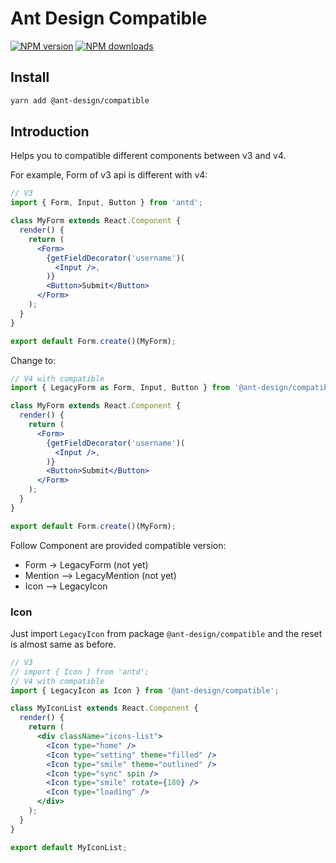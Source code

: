 # Ant Design Compatible

[![NPM version](https://img.shields.io/npm/v/@ant-design/compatible.svg?style=flat)](https://npmjs.org/package/@ant-design/compatible)
[![NPM downloads](http://img.shields.io/npm/dm/@ant-design/compatible.svg?style=flat)](https://npmjs.org/package/@ant-design/compatible)

## Install

```bash
yarn add @ant-design/compatible
```

## Introduction

Helps you to compatible different components between v3 and v4.

For example, Form of v3 api is different with v4:

```jsx
// V3
import { Form, Input, Button } from 'antd';

class MyForm extends React.Component {
  render() {
    return (
      <Form>
        {getFieldDecorator('username')(
          <Input />,
        )}
        <Button>Submit</Button>
      </Form>
    );
  }
}

export default Form.create()(MyForm);
```

Change to:

```jsx
// V4 with compatible
import { LegacyForm as Form, Input, Button } from '@ant-design/compatible';

class MyForm extends React.Component {
  render() {
    return (
      <Form>
        {getFieldDecorator('username')(
          <Input />,
        )}
        <Button>Submit</Button>
      </Form>
    );
  }
}

export default Form.create()(MyForm);
```

Follow Component are provided compatible version:
* Form -> LegacyForm (not yet)
* Mention --> LegacyMention (not yet)
* Icon --> LegacyIcon

### Icon
Just import `LegacyIcon` from package `@ant-design/compatible` and the reset is almost same as before.

```jsx
// V3
// import { Icon } from 'antd';
// V4 with compatible
import { LegacyIcon as Icon } from '@ant-design/compatible';

class MyIconList extends React.Component {
  render() {
    return (
      <div className="icons-list">
        <Icon type="home" />
        <Icon type="setting" theme="filled" />
        <Icon type="smile" theme="outlined" />
        <Icon type="sync" spin />
        <Icon type="smile" rotate={180} />
        <Icon type="loading" />
      </div>
    );
  }
}

export default MyIconList;
```
